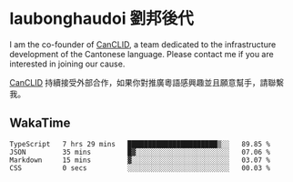 # laubonghaudoi 劉邦後代

I am the co-founder of [CanCLID](https://github.com/CanCLID), a team dedicated to the infrastructure development of the Cantonese language. Please contact me if you are interested in joining our cause.

[CanCLID](https://github.com/CanCLID) 持續接受外部合作，如果你對推廣粵語感興趣並且願意幫手，請聯繫我。


## WakaTime

<!--START_SECTION:waka-->

```text
TypeScript   7 hrs 29 mins   ██████████████████████▒░░   89.85 %
JSON         35 mins         █▓░░░░░░░░░░░░░░░░░░░░░░░   07.06 %
Markdown     15 mins         ▓░░░░░░░░░░░░░░░░░░░░░░░░   03.07 %
CSS          0 secs          ░░░░░░░░░░░░░░░░░░░░░░░░░   00.03 %
```

<!--END_SECTION:waka-->
